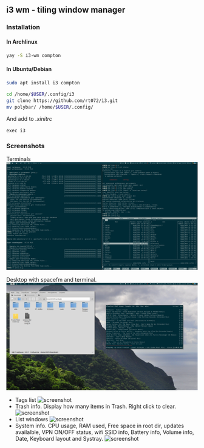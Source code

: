 ## i3 wm - tiling window manager

### Installation

#### In Archlinux
```bash
yay -S i3-wm compton
```

#### In Ubuntu/Debian
```bash
sudo apt install i3 compton
```

```bash
cd /home/$USER/.config/i3
git clone https://github.com/rt072/i3.git
mv polybar/ /home/$USER/.config/
```
And add to *.xinitrc*
```
exec i3
```


### Screenshots
Terminals
![screenshots](./.screenshots/desktop-0.png)

Desktop with spacefm and terminal.
![screenshot](./.screenshots/desktop-1.png)

* Tags list ![screenshot](./.screenshots/tags.png)
* Trash info. Display how many items in Trash. Right click to clear. ![screenshot](./.screenshots/trash.png)
* List windows ![screenshot](./.screenshots/windows-list.png)
* System info. CPU usage, RAM used, Free space in root dir, updates availalble, VPN ON/OFF status, wifi SSID info, Battery info, Volume info, Date, Keyboard layout and Systray.
    ![screenshot](./.screenshots/info.png)



